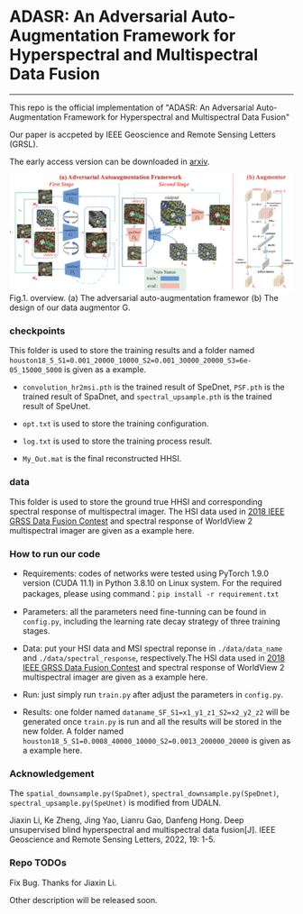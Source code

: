 # ADASR: An Adversarial Auto-Augmentation Framework for Hyperspectral and Multispectral Data Fusion
---
This repo is the official implementation of "ADASR: An Adversarial Auto-Augmentation Framework for Hyperspectral and Multispectral Data Fusion"

Our paper is accpeted by IEEE Geoscience and Remote Sensing Letters (GRSL).

The early access version can be downloaded in [arxiv](https://arxiv.org/pdf/2310.07255.pdf).

<img src="./imgs/overall.png"/>
Fig.1. overview. (a) The adversarial auto-augmentation framewor (b) The design of our data augmentor G.


### checkpoints
This folder is used to store the training results and a folder named `houston18_5_S1=0.001_20000_10000_S2=0.001_30000_20000_S3=6e-05_15000_5000` is given as a example.

- `convolution_hr2msi.pth` is the trained result of SpeDnet, `PSF.pth` is the trained result of SpaDnet, and `spectral_upsample.pth` is the trained result of SpeUnet.

- `opt.txt` is used to store the training configuration.

- `log.txt` is used to store the training process result.

- `My_Out.mat` is the final reconstructed HHSI.

### data
This folder is used to store the ground true HHSI and corresponding spectral response of multispectral imager. The HSI data used in [2018 IEEE GRSS Data Fusion Contest](https://hyperspectral.ee.uh.edu/?page_id=1075)  and spectral response of WorldView 2 multispectral imager are given as a example here.

### How to run our code
- Requirements: codes of networks were tested using PyTorch 1.9.0 version (CUDA 11.1) in Python 3.8.10 on Linux system. For the required packages, please using command：```pip install -r requirement.txt```

- Parameters: all the parameters need fine-tunning can be found in `config.py`, including the learning rate decay strategy of three training stages.

- Data: put your HSI data and MSI spectral reponse in `./data/data_name` and `./data/spectral_response`, respectively.The HSI data used in [2018 IEEE GRSS Data Fusion Contest](https://hyperspectral.ee.uh.edu/?page_id=1075)  and spectral response of WorldView 2 multispectral imager are given as a example here.

- Run: just simply run `train.py` after adjust the parameters in `config.py`.

- Results: one folder named `dataname_SF_S1=x1_y1_z1_S2=x2_y2_z2` will be generated once `train.py` is run and all the results will be stored in the new folder. A folder named `houston18_5_S1=0.0008_40000_10000_S2=0.0013_200000_20000` is given as a example here.

### Acknowledgement
The `spatial_downsample.py(SpaDnet)`, `spectral_downsample.py(SpeDnet)`, `spectral_upsample.py(SpeUnet)` is modified from UDALN.

Jiaxin Li, Ke Zheng, Jing Yao, Lianru Gao, Danfeng Hong. Deep unsupervised blind hyperspectral and multispectral data fusion[J]. IEEE Geoscience and Remote Sensing Letters, 2022, 19: 1-5.

### Repo TODOs
Fix Bug. Thanks for Jiaxin Li.

Other description will be released soon.

